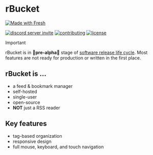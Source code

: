 # rBucket

<a href="https://fresh.deno.dev">
<picture>
<source media="(prefers-color-scheme: dark)" srcset="https://fresh.deno.dev/fresh-badge-dark.svg">
<source media="(prefers-color-scheme: light)" srcset="https://fresh.deno.dev/fresh-badge.svg">
<img alt="Made with Fresh" src="https://fresh.deno.dev/fresh-badge.svg">
</picture>
</a>

[![discord server invite](https://dcbadge.limes.pink/api/server/gvKhMuT35v)](https://discord.gg/gvKhMuT35v)
[![contributing](https://img.shields.io/badge/contributing-yellow?style=for-the-badge)](./CONTRIBUTING.md)
[![license](https://img.shields.io/github/license/pointfeed/pointfeed?style=for-the-badge&color=yellow)](./LICENSE)

> [!IMPORTANT]
> rBucket is in 🚧**pre-alpha**🚧 stage of [software release life cycle][SRLC].
> Most features are not ready for production or written in the first place.

## rBucket is ...

- a feed & bookmark manager
- self-hosted
- single-user
- open-source
- **NOT** just a RSS reader

## Key features

- tag-based organization
- responsive design
- full mouse, keyboard, and touch navigation

[SRLC]: https://en.wikipedia.org/wiki/Software_release_life_cycle

